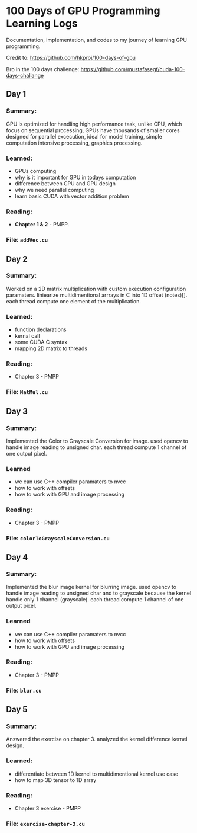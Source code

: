 # 100 Days of GPU Programming Learning Logs

Documentation, implementation, and codes to my journey of learning GPU programming.

Credit to: https://github.com/hkproj/100-days-of-gpu

Bro in the 100 days challenge: https://github.com/mustafasegf/cuda-100-days-challange

## Day 1

### Summary:
GPU is optimized for handling high performance task, unlike CPU, which focus on
sequential processing, GPUs have thousands of smaller cores designed for parallel excecution,
ideal for model training, simple computation intensive processing, graphics processing.

### Learned:
- GPUs computing
- why is it important for GPU in todays computation
- difference between CPU and GPU design
- why we need parallel computing
- learn basic CUDA with vector addition problem

### Reading:
- **Chapter 1 & 2** - PMPP.

### File: `addVec.cu`

## Day 2

### Summary:
Worked on a 2D matrix multiplication with custom execution configuration paramaters.
liniearize multidimentional arrrays in C into 1D offset (notes)[].
each thread compute one element of the multiplication.

### Learned:
- function declarations
- kernal call
- some CUDA C syntax
- mapping 2D matrix to threads

### Reading:
- Chapter 3 - PMPP

### File: `MatMul.cu`

## Day 3

### Summary:
Implemented the Color to Grayscale Conversion for image. used opencv to handle image reading to unsigned char.
each thread compute 1 channel of one output pixel.

### Learned
- we can use C++ compiler paramaters to nvcc
- how to work with offsets
- how to work with GPU and image processing

### Reading:
- Chapter 3 - PMPP

### File: `colorToGrayscaleConversion.cu`

## Day 4

### Summary:
Implemented the blur image kernel for blurring image. used opencv to handle image reading to unsigned char and to grayscale because the kernel handle only 1 channel (grayscale).
each thread compute 1 channel of one output pixel.

### Learned
- we can use C++ compiler paramaters to nvcc
- how to work with offsets
- how to work with GPU and image processing

### Reading:
- Chapter 3 - PMPP

### File: `blur.cu`

## Day 5

### Summary:
Answered the exercise on chapter 3. analyzed the kernel difference kernel design.

### Learned:
- differentiate between 1D kernel to multidimentional kernel use case
- how to map 3D tensor to 1D array

### Reading:
- Chapter 3 exercise - PMPP

### File: `exercise-chapter-3.cu`
